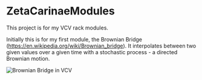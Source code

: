 # ZetaCarinaeModules

This project is for my VCV rack modules.  

Initially this is for my first module, the Brownian Bridge (https://en.wikipedia.org/wiki/Brownian_bridge).  It interpolates between two given values over a given time with a stochastic process - a directed Brownian motion.

![Brownian Bridge in VCV](https://github.com/mhampton/ZetaCarinaeModules/blob/master/BBshot.png?raw=true "BB in action")
